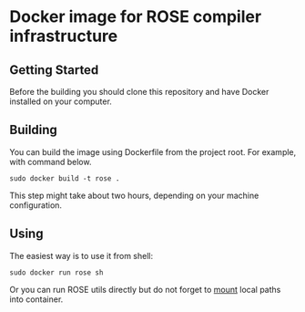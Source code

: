 # Docker image for ROSE compiler infrastructure

## Getting Started

Before the building you should clone this repository and have Docker installed on your computer.

## Building

You can build the image using Dockerfile from the project root. For example, with command below.

```
sudo docker build -t rose .
```

This step might take about two hours, depending on your machine configuration.

## Using

The easiest way is to use it from shell:

```
sudo docker run rose sh
```

Or you can run ROSE utils directly but do not forget to [mount](https://docs.docker.com/storage/volumes/) local paths into container.
